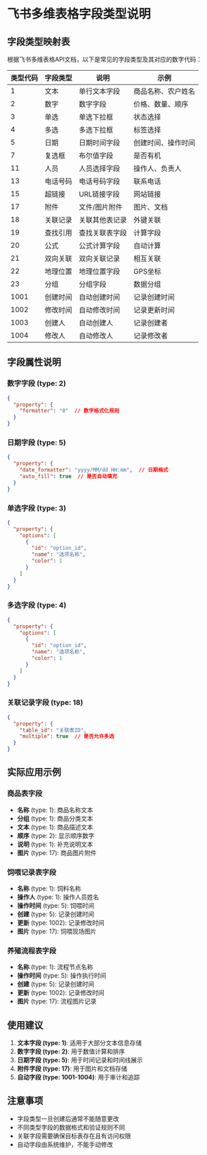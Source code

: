 # 飞书多维表格字段类型说明

## 字段类型映射表

根据飞书多维表格API文档，以下是常见的字段类型及其对应的数字代码：

| 类型代码 | 字段类型 | 说明 | 示例 |
|---------|---------|------|------|
| 1 | 文本 | 单行文本字段 | 商品名称、农户姓名 |
| 2 | 数字 | 数字字段 | 价格、数量、顺序 |
| 3 | 单选 | 单选下拉框 | 状态选择 |
| 4 | 多选 | 多选下拉框 | 标签选择 |
| 5 | 日期 | 日期时间字段 | 创建时间、操作时间 |
| 7 | 复选框 | 布尔值字段 | 是否有机 |
| 11 | 人员 | 人员选择字段 | 操作人、负责人 |
| 13 | 电话号码 | 电话号码字段 | 联系电话 |
| 15 | 超链接 | URL链接字段 | 网站链接 |
| 17 | 附件 | 文件/图片附件 | 图片、文档 |
| 18 | 关联记录 | 关联其他表记录 | 外键关联 |
| 19 | 查找引用 | 查找关联表字段 | 计算字段 |
| 20 | 公式 | 公式计算字段 | 自动计算 |
| 21 | 双向关联 | 双向关联记录 | 相互关联 |
| 22 | 地理位置 | 地理位置字段 | GPS坐标 |
| 23 | 分组 | 分组字段 | 数据分组 |
| 1001 | 创建时间 | 自动创建时间 | 记录创建时间 |
| 1002 | 修改时间 | 自动修改时间 | 记录更新时间 |
| 1003 | 创建人 | 自动创建人 | 记录创建者 |
| 1004 | 修改人 | 自动修改人 | 记录修改者 |

## 字段属性说明

### 数字字段 (type: 2)
```json
{
  "property": {
    "formatter": "0"  // 数字格式化规则
  }
}
```

### 日期字段 (type: 5)
```json
{
  "property": {
    "date_formatter": "yyyy/MM/dd HH:mm",  // 日期格式
    "auto_fill": true  // 是否自动填充
  }
}
```

### 单选字段 (type: 3)
```json
{
  "property": {
    "options": [
      {
        "id": "option_id",
        "name": "选项名称",
        "color": 1
      }
    ]
  }
}
```

### 多选字段 (type: 4)
```json
{
  "property": {
    "options": [
      {
        "id": "option_id", 
        "name": "选项名称",
        "color": 1
      }
    ]
  }
}
```

### 关联记录字段 (type: 18)
```json
{
  "property": {
    "table_id": "关联表ID",
    "multiple": true  // 是否允许多选
  }
}
```

## 实际应用示例

### 商品表字段
- **名称** (type: 1): 商品名称文本
- **分组** (type: 1): 商品分类文本  
- **文本** (type: 1): 商品描述文本
- **顺序** (type: 2): 显示顺序数字
- **说明** (type: 1): 补充说明文本
- **图片** (type: 17): 商品图片附件

### 饲喂记录表字段
- **名称** (type: 1): 饲料名称
- **操作人** (type: 1): 操作人员姓名
- **操作时间** (type: 5): 饲喂时间
- **创建** (type: 5): 记录创建时间
- **更新** (type: 1002): 记录修改时间
- **图片** (type: 17): 饲喂现场图片

### 养殖流程表字段
- **名称** (type: 1): 流程节点名称
- **操作时间** (type: 5): 操作执行时间
- **创建** (type: 5): 记录创建时间
- **更新** (type: 1002): 记录修改时间
- **图片** (type: 17): 流程图片记录

## 使用建议

1. **文本字段 (type: 1)**: 适用于大部分文本信息存储
2. **数字字段 (type: 2)**: 用于数值计算和排序
3. **日期字段 (type: 5)**: 用于时间记录和时间线展示
4. **附件字段 (type: 17)**: 用于图片和文档存储
5. **自动字段 (type: 1001-1004)**: 用于审计和追踪

## 注意事项

- 字段类型一旦创建后通常不能随意更改
- 不同类型字段的数据格式和验证规则不同
- 关联字段需要确保目标表存在且有访问权限
- 自动字段由系统维护，不能手动修改
